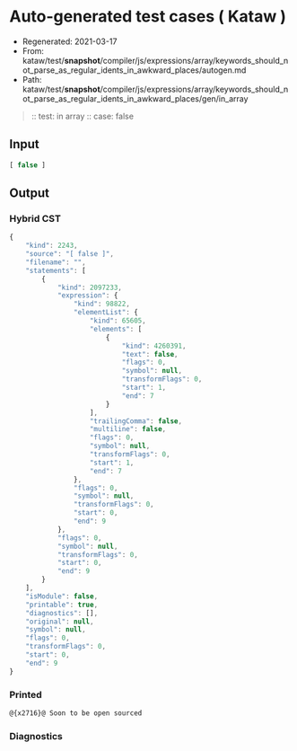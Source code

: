 # Auto-generated test cases ( Kataw )
- Regenerated: 2021-03-17
- From: kataw/test/__snapshot__/compiler/js/expressions/array/keywords_should_not_parse_as_regular_idents_in_awkward_places/autogen.md
- Path: kataw/test/__snapshot__/compiler/js/expressions/array/keywords_should_not_parse_as_regular_idents_in_awkward_places/gen/in_array
> :: test: in array
> :: case: false
## Input

`````js
[ false ]
`````

## Output

### Hybrid CST

```javascript
{
    "kind": 2243,
    "source": "[ false ]",
    "filename": "",
    "statements": [
        {
            "kind": 2097233,
            "expression": {
                "kind": 98822,
                "elementList": {
                    "kind": 65605,
                    "elements": [
                        {
                            "kind": 4260391,
                            "text": false,
                            "flags": 0,
                            "symbol": null,
                            "transformFlags": 0,
                            "start": 1,
                            "end": 7
                        }
                    ],
                    "trailingComma": false,
                    "multiline": false,
                    "flags": 0,
                    "symbol": null,
                    "transformFlags": 0,
                    "start": 1,
                    "end": 7
                },
                "flags": 0,
                "symbol": null,
                "transformFlags": 0,
                "start": 0,
                "end": 9
            },
            "flags": 0,
            "symbol": null,
            "transformFlags": 0,
            "start": 0,
            "end": 9
        }
    ],
    "isModule": false,
    "printable": true,
    "diagnostics": [],
    "original": null,
    "symbol": null,
    "flags": 0,
    "transformFlags": 0,
    "start": 0,
    "end": 9
}
```

### Printed

```javascript
@{x2716}@ Soon to be open sourced
```

### Diagnostics

```javascript

```

